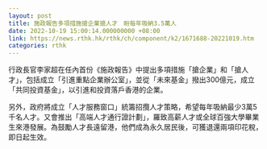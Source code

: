 ```yaml
---
layout: post
title: 施政報告多項措施搶企業搶人才　盼每年吸納3.5萬人
date: 2022-10-19 15:00:14.000000000 +08:00
link: https://news.rthk.hk/rthk/ch/component/k2/1671688-20221019.htm
categories: rthk
---
```


行政長官李家超在任內首份《施政報告》中提出多項措施「搶企業」和「搶人才」，包括成立「引進重點企業辦公室」，並從「未來基金」撥出300億元，成立「共同投資基金」，以引進和投資落戶香港的企業。

另外，政府將成立「人才服務窗口」統籌招攬人才策略，希望每年吸納最少3萬5千名人才。又會推出「高端人才通行證計劃」，羅致高薪人才或全球百強大學畢業生來港發展。為鼓勵人才長遠留港，他們成為永久居民後，可獲退還兩項印花稅，即日起生效。
